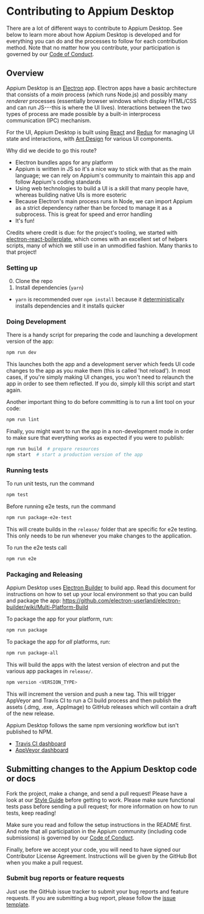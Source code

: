 # Contributing to Appium Desktop

There are a lot of different ways to contribute to Appium Desktop. See below to
learn more about how Appium Desktop is developed and for everything you can do
and the processes to follow for each contribution method.  Note that no matter
how you contribute, your participation is governed by our [Code of
Conduct](CONDUCT.md).

## Overview

Appium Desktop is an [Electron](http://electron.atom.io) app. Electron apps
have a basic architecture that consists of a _main_ process (which runs
Node.js) and possibly many _renderer_ processes (essentially browser windows
which display HTML/CSS and can run JS---this is where the UI lives).
Interactions between the two types of process are made possible by a built-in
interprocess communication (IPC) mechanism.

For the UI, Appium Desktop is built using
[React](https://facebook.github.io/react/) and [Redux](http://redux.js.org) for
managing UI state and interactions, with [Ant
Design](https://ant.design/docs/react/introduce) for various UI components.

Why did we decide to go this route?

* Electron bundles apps for any platform
* Appium is written in JS so it's a nice way to stick with that as the main language; we can rely on Appium's community to maintain this app and follow Appium's coding standards
* Using web technologies to build a UI is a skill that many people have, whereas building native UIs is more esoteric
* Because Electron's main process runs in Node, we can import Appium as a strict dependency rather than be forced to manage it as a subprocess. This is great for speed and error handling
* It's fun!

Credits where credit is due: for the project's tooling, we started with
[electron-react-boilerplate](https://github.com/chentsulin/electron-react-boilerplate),
which comes with an excellent set of helpers scripts, many of which we still
use in an unmodified fashion. Many thanks to that project!

### Setting up

0. Clone the repo
0. Install dependencies (`yarn`) 
  * `yarn` is recommended over `npm install` because it [deterministically](https://yarnpkg.com/blog/2017/05/31/determinism/) installs dependencies
    and it installs quicker

### Doing Development

There is a handy script for preparing the code and launching a development version of the app:

```bash
npm run dev
```

This launches both the app and a development server which feeds UI code changes to the app as you make them (this is called 'hot reload'). In most cases, if you're simply making UI changes, you won't need to relaunch the app in order to see them reflected. If you do, simply kill this script and start again.

Another important thing to do before committing is to run a lint tool on your code:

```bash
npm run lint
```

Finally, you might want to run the app in a non-development mode in order to make sure that everything works as expected if you were to publish:

```bash
npm run build  # prepare resources
npm start  # start a production version of the app
```

### Running tests

To run unit tests, run the command

```bash
npm test
```

Before running e2e tests, run the command

```bash
npm run package-e2e-test
```

This will create builds in the `release/` folder that are specific for e2e testing. This only needs to be run whenever you make changes to the application.

To run the e2e tests call 

```bash
npm run e2e
```

### Packaging and Releasing

Appium Desktop uses [Electron Builder](https://github.com/electron-userland/electron-builder/) to build app. Read this document for instructions on how to set up your local environment so that you can build and package the app: https://github.com/electron-userland/electron-builder/wiki/Multi-Platform-Build

To package the app for your platform, run:

```bash
npm run package
```

To package the app for _all_ platforms, run:

```bash
npm run package-all
```

This will build the apps with the latest version of electron and put the various app packages in `release/`.

```bash
npm version <VERSION_TYPE>
```

This will increment the version and push a new tag. This will trigger AppVeyor and Travis CI to run a CI
build process and then publish the assets (.dmg, .exe, .AppImage) to GitHub releases which will contain a
draft of the new release.

Appium Desktop follows the same npm versioning workflow but isn't published to NPM.

* [Travis CI dashboard](https://travis-ci.org/appium/appium-desktop/)
* [AppVeyor dashboard](https://ci.appveyor.com/project/appium/appium-desktop)

## Submitting changes to the Appium Desktop code or docs

Fork the project, make a change, and send a pull request! Please have a look at
our [Style Guide](https://github.com/appium/appium/blob/master/docs/en/contributing-to-appium/style-guide-2.0.md) before
getting to work.  Please make sure functional tests pass before
sending a pull request; for more information on how to run tests, keep reading!

Make sure you read and follow the setup instructions in the README first. And note
that all participation in the Appium community (including code submissions) is
governed by our [Code of Conduct](CONDUCT.md).

Finally, before we accept your code, you will need to have signed our Contributor License Agreement.
Instructions will be given by the GitHub Bot when you make a pull request.

### Submit bug reports or feature requests

Just use the GitHub issue tracker to submit your bug reports and feature
requests. If you are submitting a bug report, please follow the [issue template](https://github.com/appium/appium-desktop/issues/new).
